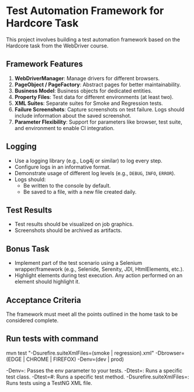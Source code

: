 # Test Automation Framework for Hardcore Task

This project involves building a test automation framework based on the Hardcore task from the WebDriver course.

## Framework Features

1. **WebDriverManager**: Manage drivers for different browsers.
2. **PageObject / PageFactory**: Abstract pages for better maintainability.
3. **Business Model**: Business objects for dedicated entities.
4. **Property Files**: Test data for different environments (at least two).
5. **XML Suites**: Separate suites for Smoke and Regression tests.
6. **Failure Screenshots**: Capture screenshots on test failure. Logs should include information about the saved screenshot.
7. **Parameter Flexibility**: Support for parameters like browser, test suite, and environment to enable CI integration.

## Logging

- Use a logging library (e.g., Log4j or similar) to log every step.
- Configure logs in an informative format.
- Demonstrate usage of different log levels (e.g., `DEBUG`, `INFO`, `ERROR`).
- Logs should:
    - Be written to the console by default.
    - Be saved to a file, with a new file created daily.

## Test Results

- Test results should be visualized on job graphics.
- Screenshots should be archived as artifacts.

## Bonus Task

- Implement part of the test scenario using a Selenium wrapper/framework (e.g., Selenide, Serenity, JDI, HtmlElements, etc.).
- Highlight elements during test execution. Any action performed on an element should highlight it.

## Acceptance Criteria

The framework must meet all the points outlined in the home task to be considered complete.

## Run tests with command
 mvn test "-Dsurefire.suiteXmlFiles=(smoke | regression).xml" -Dbrowser=(EDGE | CHROME | FIREFOX) -Denv=(dev | prod)

-Denv=<value>: Passes the env parameter to your tests.
-Dtest=<class>: Runs a specific test class.
-Dtest=<class>#<method>: Runs a specific test method.
-Dsurefire.suiteXmlFiles=<file>: Runs tests using a TestNG XML file.